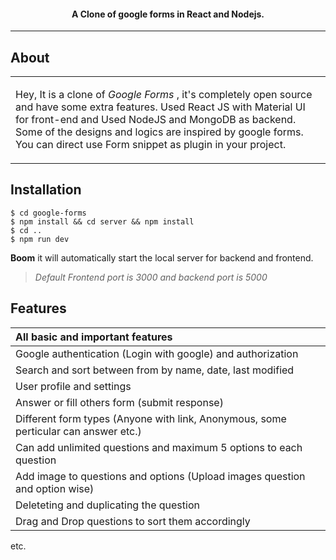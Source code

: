 

<h4 align="center">A Clone of google forms in React and Nodejs.</h4>

---

## About

<table>
<tr>
<td>
  
Hey, It is a clone of _Google Forms_ , it's completely open source and have some extra features. Used React JS with Material UI for front-end and Used NodeJS and MongoDB as backend. Some of the designs and logics are inspired by google forms. You can direct use Form snippet as plugin in your project.  

</td>
</tr>
</table>

## Installation
```console
$ cd google-forms
$ npm install && cd server && npm install 
$ cd ..
$ npm run dev
```

 **Boom** it will automatically start the local server for backend and frontend. 
 > *Default Frontend port is 3000 and backend port is 5000*





## Features
| All basic and important features|
| :------------- | 
| Google authentication (Login with google) and authorization|
| Search and sort between from by name, date, last modified|
| User profile and settings |
| Answer or fill others form (submit response)|
| Different form types (Anyone with link, Anonymous, some perticular can answer etc.)|
| Can add unlimited questions and maximum 5 options to each question|
| Add image to questions and options (Upload images question and option wise)|
| Deleteting and duplicating the question|
| Drag and Drop questions to sort them accordingly|

etc.
